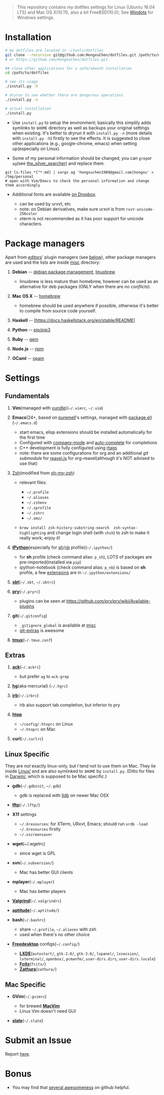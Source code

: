 > This repository contains my dotfiles settings for Linux (Ubuntu 16.04 LTS) and Mac OS X(10.11), also a bit FreeBSD(10.0);
See [Windots](https://github.com/HongxuChen/Windots) for Windows settings.

Installation
============

  ```bash
  # my dotfiles are located in ~/tools/dotfiles
  git clone --recursive git@github.com:HongxuChen/dotfiles.git /path/to/dotfiles
  # or https://github.com/HongxuChen/dotfiles.git

  ## close other applications for a safe/smooth installation
  cd /path/to/dotfiles

  # see its usage
  ./install.py -h

  # dryrun to see whether there are dangerous operations
  ./install.py -n

  # actual installation
  ./install.py

  ```

* Use `install.py` to setup the environment; basically this simplily adds symlinks to `$HOME` directory as well as backups your original settings when existing.
It's better to *dryrun* it with `install.py -n` (more details with `install.py -h`) firstly to see the effects.
It is suggested to close other applications (e.g., google-chrome, emacs) when setting up(especially on Linux).

* Some of my personal information should be changed,
you can `grep`or `ag`(see [the\_silver\_searcher](https://github.com/ggreer/the_silver_searcher)) and replace them.

```
git ls-files *[^*.md] | xargs ag 'hongxuchen1989@gmail.com|hongxu' > /tmp/personal
# open with Vim/Emacs to check the personal information and change them accordingly
```


* Additional fonts are available [on Dropbox](https://www.dropbox.com/sh/1er7al26qjsjdeg/AACoU5BQ6Ijq_vnBrqLemrRwa?dl=0).

    - can be used by urxvt, etc
    - note: on Debian derivatives, make sure urxvt is from `rxvt-unicode-256color`
    - xterm is not recommended as it has poor support for unicode characters.


Package managers
================

Apart from [editors](http://en.wikipedia.org/wiki/Editor_war)' plugin managers (see [below](#fundamentals)), other package managers are used and the lists are inside [misc](https://github.com/HongxuChen/dotfiles/tree/master/misc) directory:

1. **Debian** -- [debian package management](https://www.debian.org/doc/manuals/debian-faq/ch-pkgtools.en.html), [linuxbrew](https://github.com/Homebrew/linuxbrew)

    - linuxbrew is less mature than homebrew, however can be used as an alternative for deb packages (ONLY when there are *no conflicts*).

1. **Mac OS X** -- [homebrew](http://brew.sh/)

    - homebrew should be used anywhere if possible, otherwise it's better to compile from source code yourself.

1. **Haskell** -- [https://docs.haskellstack.org/en/stable/README]

1. **Python** -- [pip/pip3](https://pip.pypa.io/en/latest/)

1. **Ruby** -- [gem](https://rubygems.org/)

1. **Node.js** -- [npm](https://www.npmjs.org/)

1. **OCaml** -- [opam](https://opam.ocaml.org/)


Settings
================

Fundamentals
------------

1. **Vim**(managed with [vundle](https://github.com/gmarik/Vundle.vim))(`~/.vimrc`, `~/.vim`)

1. **Emacs**(24+, based on [puremell](https://github.com/purcell/emacs.d)'s settings,
managed with [package.el](http://www.emacswiki.org/emacs/ELPA))(`~/.emacs.d`)

    - start emacs, elisp extensions should be installed automatically for the first time
    - Configured with [company-mode](http://company-mode.github.io/) and [auto-complete](https://github.com/auto-complete/auto-complete) for completions
    - C++ development is fully configured using [rtags](https://github.com/Andersbakken/rtags)
    - note: there are some configurations for org and an additional *git submodule* for [reavel.js](https://github.com/hakimel/reveal.js/) for org-reavel(although it's NOT advised to use that)

1. [Zsh](http://www.zsh.org/)(modified from [oh-my-zsh](https://github.com/robbyrussell/oh-my-zsh))

    - relevant files:
        - `~/.profile`
        - `~/.aliases`
        - `~/.zshenv`
        - `~/.zprofile`
        - `~/.zshrc`
        - `~/.omz/`

    - `brew install zsh-history-substring-search  zsh-syntax-highlighting` and change login shell (with `chsh`) to zsh to make it really work; enjoy it!


1. [**IPython**](http://ipython.org/)(especially for [sh](http://ipython.org/ipython-doc/dev/interactive/shell.html)/[nb](http://ipython.org/notebook.html) profile)(`~/.ipython/`)

    - for **sh** profile (check command alias: `p_sh`), LOTS of packages are pre-imported(installed via `pip`)
    - ipython-notebook (check command alias: `p_nb`) is based on **sh** profile, a few [extensions](https://github.com/ipython-contrib/IPython-notebook-extensions/wiki) are in `~/.ipython/extensions/`

1. [**sbt**](http://www.scala-sbt.org/)(`~/.sbt`, `~/.sbtrc`)

1. [**pry**](http://pryrepl.org/)(`~/.pryrc`)

    - plugins can be seen at https://github.com/pry/pry/wiki/Available-plugins

1. **git**(`~/.gitconfig`)

    - `_gitignore_global` is available at [misc](https://github.com/HongxuChen/dotfiles/tree/master/misc)
    - [git-extras](https://github.com/tj/git-extras) is awesome

1. [**tmux**](http://tmux.sourceforge.net/)(`~/.tmux.conf`)

Extras
---------

1. [**ack**](http://beyondgrep.com/)(`~/.ackrc`)

    - but prefer `ag` to `ack-grep`

1. [**hg**](http://mercurial.selenic.com/)(aka mercurial) (`~/.hgrc`)
1. [**irb**](http://www.tutorialspoint.com/ruby/interactive_ruby.htm)(`~/.irbrc`)

    - irb also support tab completion, but inferior to pry

1. [**htop**](http://hisham.hm/htop/)

    - `~/config/.htoprc` on Linux
    - `~/.htoprc` on Mac

1. **curl**(`~/.curlrc`)


Linux Specific
--------------

They are *not* exactly linux-only, but *I* tend not to use them on Mac. They lie inside [Linux/](https://github.com/HongxuChen/dotfiles/tree/master/Linux) and are also symlinked to `$HOME` by `install.py`. (Ditto for files in [Darwin/](https://github.com/HongxuChen/dotfiles/tree/master/Darwin), which is supposed to be Mac specific.)

- **gdb**(`~/.gdbinit`, `~/.gdb`)

    - gdb is replaced with [lldb](http://lldb.llvm.org) on newer Mac OSX

- [**lftp**](http://lftp.yar.ru/)(`~/.lftp/`)

- **X11** settings
    - `~/.Xresources`: for XTerm, URxvt, Emacs; should run `xrdb -load ~/.Xresources` firstly
    - `~/.xscreensaver`

- **wget**(~/.wgetrc)
    - since wget is GPL

- **svn**(`~/.subversion/`)
    - Mac has better GUI clients

- **mplayer**(`~/.mplayer`)
    - Mac has better players

- [**Valgrind**](http://valgrind.org/)(`~/.valgrindrc`)

- [**aptitude**](https://wiki.debian.org/Aptitude)(`~/.aptitude/`)

- **bash**(`~/.bashrc`)

    - share `~/.profile`, `~/.aliases` with zsh
    - used when there's no other choice

- [**Freedesktop**](http://www.freedesktop.org/wiki/) configs(`~/.config/`)

    - [**LXDE**](http://lxde.org/)(`autostart/`, `gtk-2.0/`, `gtk-3.0/`, `lxpanel/`, `lxsession/`, `lxterminal/`, `openbox/`, `pcmanfm/`, `user-dirs.dirs`, `user-dirs.locale`)
    - [**Fcitx**](https://fcitx-im.org/wiki/Fcitx)(`fcitx/`)
    - [**Zathura**](https://pwmt.org/projects/zathura/)(`zathura/`)

Mac Specific
------------

- **GVim**(`~/.gvimrc`)

    - for brewed [**MacVim**](https://code.google.com/p/macvim/)
    - Linux Vim doesn't need GUI

- [**slate**](https://github.com/jigish/slate)(`~/.slate`)

Submit an Issue
===============

Report [here](https://github.com/HongxuChen/dotfiles/issues).

Bonus
=====

- You may find that [several awesomeness](https://github.com/sindresorhus/awesome) on github helpful.
